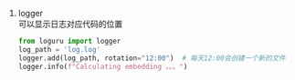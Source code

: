 1. logger   
    可以显示日志对应代码的位置

    ```python
    from loguru import logger
    log_path = 'log.log'
    logger.add(log_path, rotation="12:00")  # 每天12:00会创建一个新的文件
    logger.info(f"Calculating embedding 。。。")
    ```
